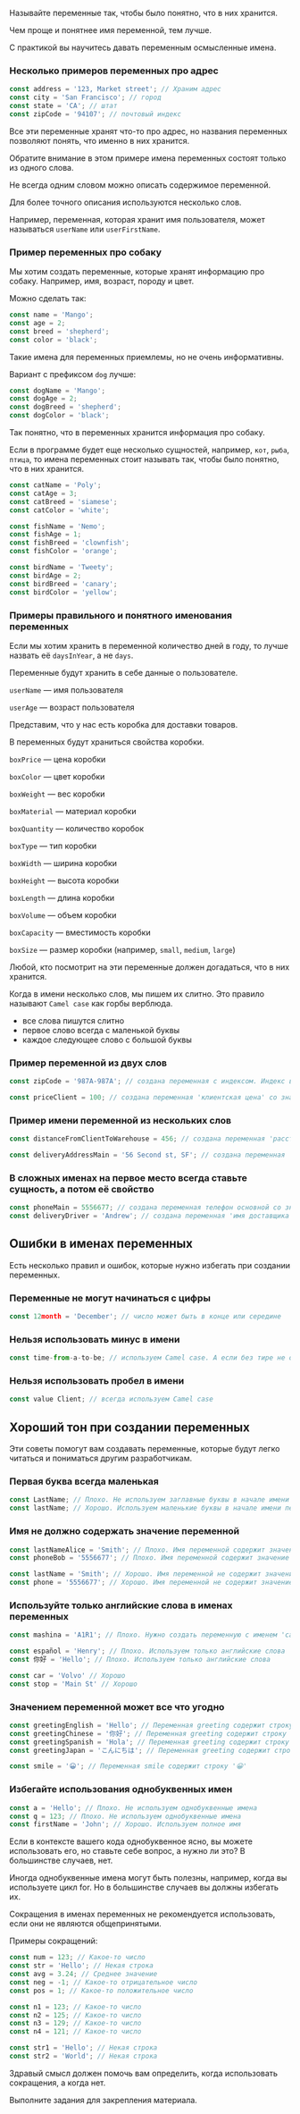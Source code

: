 Называйте переменные так, чтобы было понятно, что в них хранится.

Чем проще и понятнее имя переменной, тем лучше.

С практикой вы научитесь давать переменным осмысленные имена.

### Несколько примеров переменных про адрес

```javascript
const address = '123, Market street'; // Храним адрес
const city = 'San Francisco'; // город
const state = 'CA'; // штат
const zipCode = '94107'; // почтовый индекс
```

Все эти переменные хранят что-то про адрес, но названия переменных позволяют понять, что именно в них хранится.

Обратите внимание в этом примере имена переменных состоят только из одного слова.

Не всегда одним словом можно описать содержимое переменной.

Для более точного описания используются несколько слов.

Например, переменная, которая хранит имя пользователя, может называться `userName` или `userFirstName`.

### Пример переменных про собаку

Мы хотим создать переменные, которые хранят информацию про собаку. Например, имя, возраст, породу и цвет.

Можно сделать так:
  
```javascript
const name = 'Mango';
const age = 2;
const breed = 'shepherd';
const color = 'black';
```

Такие имена для переменных приемлемы, но не очень информативны.

Вариант с префиксом `dog` лучше:

```javascript
const dogName = 'Mango';
const dogAge = 2;
const dogBreed = 'shepherd';
const dogColor = 'black';
```

Так понятно, что в переменных хранится информация про собаку.

Если в программе будет еще несколько сущностей, например, `кот`, `рыба`, `птица`, то имена переменных стоит называть так, чтобы было понятно, что в них хранится.

```javascript
const catName = 'Poly';
const catAge = 3;
const catBreed = 'siamese';
const catColor = 'white';

const fishName = 'Nemo';
const fishAge = 1;
const fishBreed = 'clownfish';
const fishColor = 'orange';

const birdName = 'Tweety';
const birdAge = 2;
const birdBreed = 'canary';
const birdColor = 'yellow';
```

### Примеры правильного и понятного именования переменных

Если мы хотим хранить в переменной количество дней в году, то лучше назвать её `daysInYear`, а не `days`.

Переменные будут хранить в себе данные о пользователе.

`userName` — имя пользователя

`userAge` — возраст пользователя

Представим, что у нас есть коробка для доставки товаров.

В переменных будут храниться свойства коробки.

`boxPrice` — цена коробки

`boxColor` — цвет коробки

`boxWeight` — вес коробки

`boxMaterial` — материал коробки

`boxQuantity` — количество коробок

`boxType` — тип коробки

`boxWidth` — ширина коробки

`boxHeight` — высота коробки

`boxLength` — длина коробки

`boxVolume` — объем коробки

`boxCapacity` — вместимость коробки

`boxSize` — размер коробки (например, `small`, `medium`, `large`)

Любой, кто посмотрит на эти переменные должен догадаться, что в них хранится.

Когда в имени несколько слов, мы пишем их слитно. Это правило называют `Camel case` как горбы верблюда.

* все слова пишутся слитно
* первое слово всегда с маленькой буквы
* каждое следующее слово с большой буквы

### Пример переменной из двух слов

```javascript
const zipCode = '987A-987A'; // создана переменная с индексом. Индекс всегда записывают как строку, string

const priceClient = 100; // создана переменная 'клиентская цена' со значением 100
```

### Пример имени переменной из нескольких слов

```javascript
const distanceFromClientToWarehouse = 456; // создана переменная 'расстояние от клиента до склада' со значением 456

const deliveryAddressMain = '56 Second st, SF'; // создана переменная 'основной адрес доставки'. Присвоено значение
```

### В сложных именах на первое место всегда ставьте сущность, а потом её свойство

```javascript
const phoneMain = 5556677; // создана переменная телефон основной со значением 5556677
const deliveryDriver = 'Andrew'; // создана переменная 'имя доставщика', со значением 'Andrew'. Доставка тут является основной сущностью
```

## Ошибки в именах переменных

Есть несколько правил и ошибок, которые нужно избегать при создании переменных.

### Переменные не могут начинаться с цифры

```javascript
const 12month = 'December'; // число может быть в конце или середине
```

### Нельзя использовать минус в имени

```javascript
const time-from-a-to-be; // используем Camel case. А если без тире не обойтись, заменяем на нижнее подчеркивание 
```

### Нельзя использовать пробел в имени

```javascript
const value Client; // всегда используем Camel case
```

## Хороший тон при создании переменных

Эти советы помогут вам создавать переменные, которые будут легко читаться и пониматься другим разработчикам.

### Первая буква всегда маленькая

```javascript
const LastName; // Плохо. Не используем заглавные буквы в начале имени переменной
const lastName; // Хорошо. Используем маленькие буквы в начале имени переменной
```

### Имя не должно содержать значение переменной

```javascript
const lastNameAlice = 'Smith'; // Плохо. Имя переменной содержит значение переменной
const phoneBob = '5556677'; // Плохо. Имя переменной содержит значение переменной

const lastName = 'Smith'; // Хорошо. Имя переменной не содержит значение переменной
const phone = '5556677'; // Хорошо. Имя переменной не содержит значение переменной
```

### Используйте только английские слова в именах переменных

```javascript
const mashina = 'A1R1'; // Плохо. Нужно создать переменную с именем 'car'

const español = 'Henry'; // Плохо. Используем только английские слова
const 你好 = 'Hello'; // Плохо. Используем только английские слова

const car = 'Volvo' // Хорошо
const stop = 'Main St' // Хорошо
```

### Значением переменной может все что угодно

```javascript
const greetingEnglish = 'Hello'; // Переменная greeting содержит строку 'Hello'
const greetingChinese = '你好'; // Переменная greeting содержит строку '你好'
const greetingSpanish = 'Hola'; // Переменная greeting содержит строку 'Hola'
const greetingJapan = 'こんにちは'; // Переменная greeting содержит строку 'こんにちは'

const smile = '😀'; // Переменная smile содержит строку '😀'
```

### Избегайте использования однобуквенных имен

```javascript
const a = 'Hello'; // Плохо. Не используем однобуквенные имена
const q = 123; // Плохо. Не используем однобуквенные имена
const firstName = 'John'; // Хорошо. Используем полное имя
```

Если в контексте вашего кода однобуквенное ясно, вы можете использовать его, но ставьте себе вопрос, а нужно ли это? В большинстве случаев, нет.

Иногда однобуквенные имена могут быть полезны, например, когда вы используете цикл for. Но в большинстве случаев вы должны избегать их.

Сокращения в именах переменных не рекомендуется использовать, если они не являются общепринятыми.

Примеры сокращений:

```javascript
const num = 123; // Какое-то число
const str = 'Hello'; // Некая строка
const avg = 3.24; // Среднее значение
const neg = -1; // Какое-то отрицательное число
const pos = 1; // Какое-то положительное число

const n1 = 123; // Какое-то число
const n2 = 125; // Какое-то число
const n3 = 129; // Какое-то число
const n4 = 121; // Какое-то число

const str1 = 'Hello'; // Некая строка
const str2 = 'World'; // Некая строка
```

Здравый смысл должен помочь вам определить, когда использовать сокращения, а когда нет.

Выполните задания для закрепления материала.

